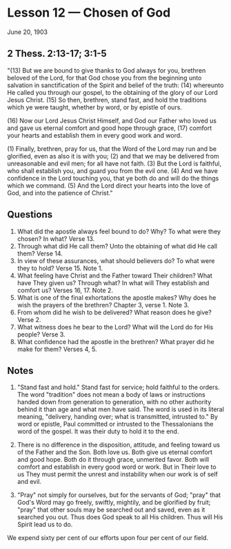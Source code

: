 # Lesson 12 — Chosen of God

June 20, 1903

## 2 Thess. 2:13-17; 3:1-5

"(13) But we are bound to give thanks to God always for you, brethren beloved of the Lord, for that God chose you from the beginning unto salvation in sanctification of the Spirit and belief of the truth: (14) whereunto He called you through our gospel, to the obtaining of the glory of our Lord Jesus Christ. (15) So then, brethren, stand fast, and hold the traditions which ye were taught, whether by word, or by epistle of ours.

(16) Now our Lord Jesus Christ Himself, and God our Father who loved us and gave us eternal comfort and good hope through grace, (17) comfort your hearts and establish them in every good work and word.

(1) Finally, brethren, pray for us, that the Word of the Lord may run and be glorified, even as also it is with you; (2) and that we may be delivered from unreasonable and evil men; for all have not faith. (3) But the Lord is faithful, who shall establish you, and guard you from the evil one. (4) And we have confidence in the Lord touching you, that ye both do and will do the things which we command. (5) And the Lord direct your hearts into the love of God, and into the patience of Christ."

## Questions

1. What did the apostle always feel bound to do? Why? To what were they chosen? In what? Verse 13.
2. Through what did He call them? Unto the obtaining of what did He call them? Verse 14.
3. In view of these assurances, what should believers do? To what were they to hold? Verse 15. Note 1.
4. What feeling have Christ and the Father toward Their children? What have They given us? Through what? In what will They establish and comfort us? Verses 16, 17. Note 2.
5. What is one of the final exhortations the apostle makes? Why does he wish the prayers of the brethren? Chapter 3, verse 1. Note 3.
6. From whom did he wish to be delivered? What reason does he give? Verse 2.
7. What witness does he bear to the Lord? What will the Lord do for His people? Verse 3.
8. What confidence had the apostle in the brethren? What prayer did he make for them? Verses 4, 5.

## Notes

1. "Stand fast and hold." Stand fast for service; hold faithful to the orders. The word "tradition" does not mean a body of laws or instructions handed down from generation to generation, with no other authority behind it than age and what men have said. The word is used in its literal meaning, "delivery, handing over; what is transmitted, intrusted to." By word or epistle, Paul committed or intrusted to the Thessalonians the word of the gospel. It was their duty to hold it to the end.

2. There is no difference in the disposition, attitude, and feeling toward us of the Father and the Son. Both love us. Both give us eternal comfort and good hope. Both do it through grace, unmerited favor. Both will comfort and establish in every good word or work. But in Their love to us They must permit the unrest and instability when our work is of self and evil.

3. "Pray" not simply for ourselves, but for the servants of God; "pray" that God's Word may go freely, swiftly, mightily, and be glorified by fruit; "pray" that other souls may be searched out and saved, even as it searched you out. Thus does God speak to all His children. Thus will His Spirit lead us to do.

We expend sixty per cent of our efforts upon four per cent of our field.